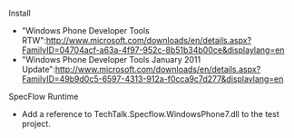Install
- "Windows Phone Developer Tools RTW":http://www.microsoft.com/downloads/en/details.aspx?FamilyID=04704acf-a63a-4f97-952c-8b51b34b00ce&displaylang=en
- "Windows Phone Developer Tools January 2011 Update":http://www.microsoft.com/downloads/en/details.aspx?FamilyID=49b9d0c5-6597-4313-912a-f0cca9c7d277&displaylang=en

SpecFlow Runtime
- Add a reference to TechTalk.Specflow.WindowsPhone7.dll to the test project.

